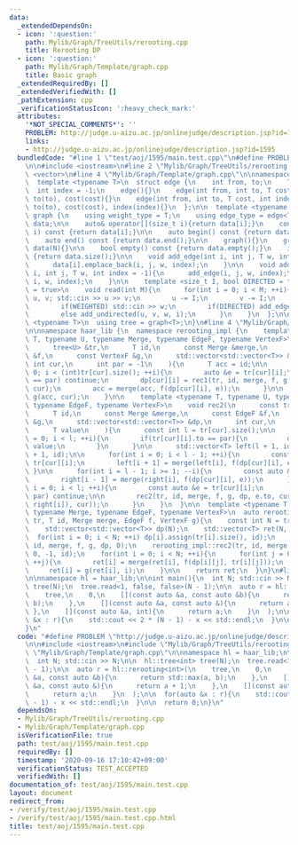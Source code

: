 ```yaml
---
data:
  _extendedDependsOn:
  - icon: ':question:'
    path: Mylib/Graph/TreeUtils/rerooting.cpp
    title: Rerooting DP
  - icon: ':question:'
    path: Mylib/Graph/Template/graph.cpp
    title: Basic graph
  _extendedRequiredBy: []
  _extendedVerifiedWith: []
  _pathExtension: cpp
  _verificationStatusIcon: ':heavy_check_mark:'
  attributes:
    '*NOT_SPECIAL_COMMENTS*': ''
    PROBLEM: http://judge.u-aizu.ac.jp/onlinejudge/description.jsp?id=1595
    links:
    - http://judge.u-aizu.ac.jp/onlinejudge/description.jsp?id=1595
  bundledCode: "#line 1 \"test/aoj/1595/main.test.cpp\"\n#define PROBLEM \"http://judge.u-aizu.ac.jp/onlinejudge/description.jsp?id=1595\"\
    \n\n#include <iostream>\n#line 2 \"Mylib/Graph/TreeUtils/rerooting.cpp\"\n#include\
    \ <vector>\n#line 4 \"Mylib/Graph/Template/graph.cpp\"\n\nnamespace haar_lib {\n\
    \  template <typename T>\n  struct edge {\n    int from, to;\n    T cost;\n  \
    \  int index = -1;\n    edge(){}\n    edge(int from, int to, T cost): from(from),\
    \ to(to), cost(cost){}\n    edge(int from, int to, T cost, int index): from(from),\
    \ to(to), cost(cost), index(index){}\n  };\n\n  template <typename T>\n  struct\
    \ graph {\n    using weight_type = T;\n    using edge_type = edge<T>;\n\n    std::vector<std::vector<edge<T>>>\
    \ data;\n\n    auto& operator[](size_t i){return data[i];}\n    const auto& operator[](size_t\
    \ i) const {return data[i];}\n\n    auto begin() const {return data.begin();}\n\
    \    auto end() const {return data.end();}\n\n    graph(){}\n    graph(int N):\
    \ data(N){}\n\n    bool empty() const {return data.empty();}\n    int size() const\
    \ {return data.size();}\n\n    void add_edge(int i, int j, T w, int index = -1){\n\
    \      data[i].emplace_back(i, j, w, index);\n    }\n\n    void add_undirected(int\
    \ i, int j, T w, int index = -1){\n      add_edge(i, j, w, index);\n      add_edge(j,\
    \ i, w, index);\n    }\n\n    template <size_t I, bool DIRECTED = true, bool WEIGHTED\
    \ = true>\n    void read(int M){\n      for(int i = 0; i < M; ++i){\n        int\
    \ u, v; std::cin >> u >> v;\n        u -= I;\n        v -= I;\n        T w = 1;\n\
    \        if(WEIGHTED) std::cin >> w;\n        if(DIRECTED) add_edge(u, v, w, i);\n\
    \        else add_undirected(u, v, w, i);\n      }\n    }\n  };\n\n  template\
    \ <typename T>\n  using tree = graph<T>;\n}\n#line 4 \"Mylib/Graph/TreeUtils/rerooting.cpp\"\
    \n\nnamespace haar_lib {\n  namespace rerooting_impl {\n    template <typename\
    \ T, typename U, typename Merge, typename EdgeF, typename VertexF>\n    T rec1(\n\
    \      tree<U> &tr,\n      T id,\n      const Merge &merge,\n      const EdgeF\
    \ &f,\n      const VertexF &g,\n      std::vector<std::vector<T>> &dp,\n     \
    \ int cur,\n      int par = -1\n    ){\n      T acc = id;\n\n      for(int i =\
    \ 0; i < (int)tr[cur].size(); ++i){\n        auto &e = tr[cur][i];\n        if(e.to\
    \ == par) continue;\n        dp[cur][i] = rec1(tr, id, merge, f, g, dp, e.to,\
    \ cur);\n        acc = merge(acc, f(dp[cur][i], e));\n      }\n\n      return\
    \ g(acc, cur);\n    }\n\n    template <typename T, typename U, typename Merge,\
    \ typename EdgeF, typename VertexF>\n    void rec2(\n      const tree<U> &tr,\n\
    \      T id,\n      const Merge &merge,\n      const EdgeF &f,\n      const VertexF\
    \ &g,\n      std::vector<std::vector<T>> &dp,\n      int cur,\n      int par,\n\
    \      T value\n    ){\n      const int l = tr[cur].size();\n\n      for(int i\
    \ = 0; i < l; ++i){\n        if(tr[cur][i].to == par){\n          dp[cur][i] =\
    \ value;\n        }\n      }\n\n      std::vector<T> left(l + 1, id), right(l\
    \ + 1, id);\n\n      for(int i = 0; i < l - 1; ++i){\n        const auto &e =\
    \ tr[cur][i];\n        left[i + 1] = merge(left[i], f(dp[cur][i], e));\n     \
    \ }\n\n      for(int i = l - 1; i >= 1; --i){\n        const auto &e = tr[cur][i];\n\
    \        right[i - 1] = merge(right[i], f(dp[cur][i], e));\n      }\n\n      for(int\
    \ i = 0; i < l; ++i){\n        const auto &e = tr[cur][i];\n        if(e.to ==\
    \ par) continue;\n\n        rec2(tr, id, merge, f, g, dp, e.to, cur, g(merge(left[i],\
    \ right[i]), cur));\n      }\n    }\n  }\n\n  template <typename T, typename U,\
    \ typename Merge, typename EdgeF, typename VertexF>\n  auto rerooting(tree<U>\
    \ tr, T id, Merge merge, EdgeF f, VertexF g){\n    const int N = tr.size();\n\
    \    std::vector<std::vector<T>> dp(N);\n    std::vector<T> ret(N, id);\n\n  \
    \  for(int i = 0; i < N; ++i) dp[i].assign(tr[i].size(), id);\n    rerooting_impl::rec1(tr,\
    \ id, merge, f, g, dp, 0);\n    rerooting_impl::rec2(tr, id, merge, f, g, dp,\
    \ 0, -1, id);\n    for(int i = 0; i < N; ++i){\n      for(int j = 0; j < (int)tr[i].size();\
    \ ++j){\n        ret[i] = merge(ret[i], f(dp[i][j], tr[i][j]));\n      }\n\n \
    \     ret[i] = g(ret[i], i);\n    }\n\n    return ret;\n  }\n}\n#line 6 \"test/aoj/1595/main.test.cpp\"\
    \n\nnamespace hl = haar_lib;\n\nint main(){\n  int N; std::cin >> N;\n\n  hl::tree<int>\
    \ tree(N);\n  tree.read<1, false, false>(N - 1);\n\n  auto r = hl::rerooting<int>(\n\
    \    tree,\n    0,\n    [](const auto &a, const auto &b){\n      return std::max(a,\
    \ b);\n    },\n    [](const auto &a, const auto &){\n      return a + 1;\n   \
    \ },\n    [](const auto &a, int){\n      return a;\n    }\n  );\n\n  for(auto\
    \ &x : r){\n    std::cout << 2 * (N - 1) - x << std::endl;\n  }\n\n  return 0;\n\
    }\n"
  code: "#define PROBLEM \"http://judge.u-aizu.ac.jp/onlinejudge/description.jsp?id=1595\"\
    \n\n#include <iostream>\n#include \"Mylib/Graph/TreeUtils/rerooting.cpp\"\n#include\
    \ \"Mylib/Graph/Template/graph.cpp\"\n\nnamespace hl = haar_lib;\n\nint main(){\n\
    \  int N; std::cin >> N;\n\n  hl::tree<int> tree(N);\n  tree.read<1, false, false>(N\
    \ - 1);\n\n  auto r = hl::rerooting<int>(\n    tree,\n    0,\n    [](const auto\
    \ &a, const auto &b){\n      return std::max(a, b);\n    },\n    [](const auto\
    \ &a, const auto &){\n      return a + 1;\n    },\n    [](const auto &a, int){\n\
    \      return a;\n    }\n  );\n\n  for(auto &x : r){\n    std::cout << 2 * (N\
    \ - 1) - x << std::endl;\n  }\n\n  return 0;\n}\n"
  dependsOn:
  - Mylib/Graph/TreeUtils/rerooting.cpp
  - Mylib/Graph/Template/graph.cpp
  isVerificationFile: true
  path: test/aoj/1595/main.test.cpp
  requiredBy: []
  timestamp: '2020-09-16 17:10:42+09:00'
  verificationStatus: TEST_ACCEPTED
  verifiedWith: []
documentation_of: test/aoj/1595/main.test.cpp
layout: document
redirect_from:
- /verify/test/aoj/1595/main.test.cpp
- /verify/test/aoj/1595/main.test.cpp.html
title: test/aoj/1595/main.test.cpp
---
```

